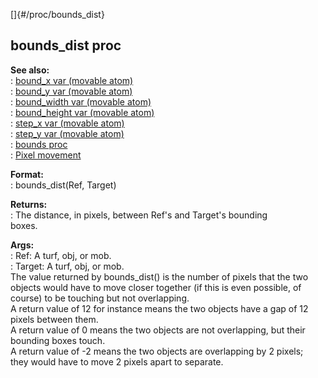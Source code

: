 []{#/proc/bounds_dist}    
## bounds_dist proc    
**See also:**    
:   [bound_x var (movable atom)](/ref/atom/movable/var/bound_x.md)    
:   [bound_y var (movable atom)](/ref/atom/movable/var/bound_y.md)    
:   [bound_width var (movable atom)](/ref/atom/movable/var/bound_width.md)    
:   [bound_height var (movable atom)](/ref/atom/movable/var/bound_height.md)    
:   [step_x var (movable atom)](/ref/atom/movable/var/step_x.md)    
:   [step_y var (movable atom)](/ref/atom/movable/var/step_y.md)    
:   [bounds proc](/ref/proc/bounds.md)    
:   [Pixel movement](/ref/%7Bnotes%7D/pixel-movement.md)    
<!-- -->    
**Format:**    
:   bounds_dist(Ref, Target)    
<!-- -->    
**Returns:**    
:   The distance, in pixels, between Ref\'s and Target\'s bounding    
    boxes.    
<!-- -->    
**Args:**    
:   Ref: A turf, obj, or mob.    
:   Target: A turf, obj, or mob.    
The value returned by bounds_dist() is the number of pixels that the two    
objects would have to move closer together (if this is even possible, of    
course) to be touching but not overlapping.    
A return value of 12 for instance means the two objects have a gap of 12    
pixels between them.    
A return value of 0 means the two objects are not overlapping, but their    
bounding boxes touch.    
A return value of -2 means the two objects are overlapping by 2 pixels;    
they would have to move 2 pixels apart to separate.  